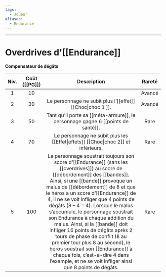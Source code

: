 ```yaml
---
tags:
  - Joueur
aliases:
  - Endurance
---
```

___
# Overdrives d'[[Endurance]]
**Compensateur de dégâts**

| Niv. | Coût ([[PG]]) |                                                                                                                                                                                                                                                                                                                                      Description                                                                                                                                                                                                                                                                                                                                       | Rareté |
| :--: | :-----------: | :------------------------------------------------------------------------------------------------------------------------------------------------------------------------------------------------------------------------------------------------------------------------------------------------------------------------------------------------------------------------------------------------------------------------------------------------------------------------------------------------------------------------------------------------------------------------------------------------------------------------------------------------------------------------------------: | :----: |
|  1   |      10       |                                                                                                                                                                                                                                                                                                                                                                                                                                                                                                                                                                                                                                                                                        | Avancé |
|  2   |      30       |                                                                                                                                                                                                                                                                                                               Le personnage ne subit plus l’[[effet]] [[Choc\|choc 1 ]].                                                                                                                                                                                                                                                                                                               | Avancé |
|  3   |      50       |                                                                                                                                                                                                                                                                                                    Tant qu’il porte sa [[méta-armure]], le personnage gagne 6 [[points de santé]].                                                                                                                                                                                                                                                                                                     |  Rare  |
|  4   |      70       |                                                                                                                                                                                                                                                                                                   Le personnage ne subit plus les [[Effet\|effets]] [[Choc\|choc 2]] et inférieurs.                                                                                                                                                                                                                                                                                                    |  Rare  |
|  5   |      100      | Le personnage soustrait toujours son score d’[[Endurance]] (sans les [[overdrives]]) au score de [[débordement]] des [[bandes]]. Ainsi, si une [[bande]] provoque un malus de [[débordement]] de 8 et que le héros a un score d’[[Endurance]] de 4, il ne se voit infliger que 4 points de dégâts (8 – 4 = 4). Lorsque le malus s’accumule, le personnage soustrait son Endurance à chaque addition du malus. Ainsi, si la [[bande]] doit infliger 16 points de dégâts après 2 tours de phase de conflit (8 au premier tour plus 8 au second), le héros soustrait son [[Endurance]] à chaque fois, c’est-à-dire 4 dans l’exemple, et ne se voit infliger ainsi que 8 points de dégâts. |  Rare  |
